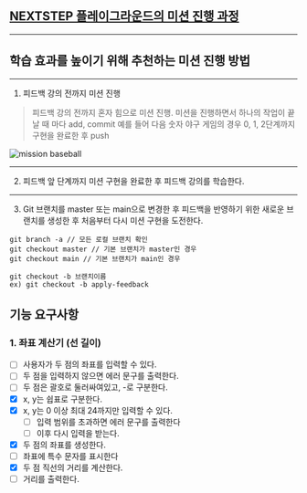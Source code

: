 ## [NEXTSTEP 플레이그라운드의 미션 진행 과정](https://github.com/next-step/nextstep-docs/blob/master/playground/README.md)

---
## 학습 효과를 높이기 위해 추천하는 미션 진행 방법

---
1. 피드백 강의 전까지 미션 진행 
> 피드백 강의 전까지 혼자 힘으로 미션 진행. 미션을 진행하면서 하나의 작업이 끝날 때 마다 add, commit
> 예를 들어 다음 숫자 야구 게임의 경우 0, 1, 2단계까지 구현을 완료한 후 push

![mission baseball](https://raw.githubusercontent.com/next-step/nextstep-docs/master/playground/images/mission_baseball.png)

---
2. 피드백 앞 단계까지 미션 구현을 완료한 후 피드백 강의를 학습한다.

---
3. Git 브랜치를 master 또는 main으로 변경한 후 피드백을 반영하기 위한 새로운 브랜치를 생성한 후 처음부터 다시 미션 구현을 도전한다.

```
git branch -a // 모든 로컬 브랜치 확인
git checkout master // 기본 브랜치가 master인 경우
git checkout main // 기본 브랜치가 main인 경우

git checkout -b 브랜치이름
ex) git checkout -b apply-feedback
```

## 기능 요구사항
### 1. 좌표 계산기 (선 길이)

- [ ] 사용자가 두 점의 좌표를 입력할 수 있다.
- [ ] 두 점을 입력하지 않으면 에러 문구를 출력한다.
- [ ] 두 점은 괄호로 둘러싸여있고, -로 구분한다.
- [X] x, y는 쉽표로 구분한다.
- [X] x, y는 0 이상 최대 24까지만 입력할 수 있다.
  - [ ] 입력 범위를 초과하면 에러 문구를 출력한다
  - [ ] 이후 다시 입력을 받는다.
- [X] 두 점의 좌표를 생성한다.
- [ ] 좌표에 특수 문자를 표시한다
- [X] 두 점 직선의 거리를 계산한다.
- [ ] 거리를 출력한다.

